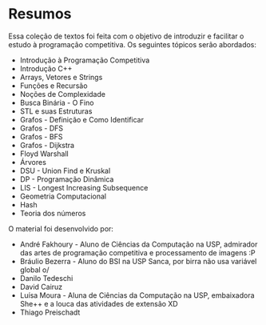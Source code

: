 # Resumos

Essa coleção de textos foi feita com o objetivo de introduzir e facilitar o estudo à programação competitiva. Os seguintes tópicos serão abordados:

- Introdução à Programação Competitiva
- Introdução C++
- Arrays, Vetores e Strings
- Funções e Recursão
- Noções de Complexidade
- Busca Binária - O Fino
- STL e suas Estruturas
- Grafos - Definição e Como Identificar
- Grafos - DFS
- Grafos - BFS
- Grafos - Dijkstra
- Floyd Warshall
- Árvores
- DSU - Union Find e Kruskal
- DP - Programação Dinâmica
- LIS - Longest Increasing Subsequence
- Geometria Computacional
- Hash
- Teoria dos números

O material foi desenvolvido por:
- André Fakhoury - Aluno de Ciências da Computação na USP, admirador das artes de programação competitiva e processamento de imagens :P
- Bráulio Bezerra - Aluno do BSI na USP Sanca, por birra não usa variável global o/
- Danilo Tedeschi
- David Cairuz
- Luísa Moura - Aluna de Ciências da Computação na USP, embaixadora She++ e a louca das atividades de extensão XD
- Thiago Preischadt
